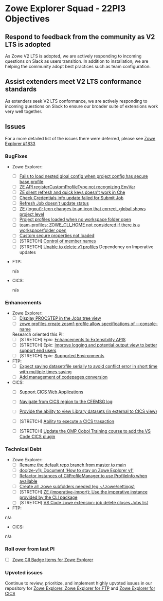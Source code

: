 # Zowe Explorer Squad - 22PI3 Objectives

## Respond to feedback from the community as V2 LTS is adopted
As Zowe V2 LTS is adopted, we are actively responding to incoming questions on Slack as users transition. In addition to installation, we are helping the community adopt best practices such as team configuration.

## Assist extenders meet V2 LTS conformance standards
As extenders seek V2 LTS conformance, we are actively responding to incoming questions on Slack to ensure our broader suite of extensions work very well together.

## Issues
For a more detailed list of the issues there were deferred, please see [Zowe Explorer #1833](https://github.com/zowe/vscode-extension-for-zowe/issues/1833)


### BugFixes

- Zowe Explorer:
  - [ ] [Fails to load nested gloal config when project config has secure base profile](https://github.com/zowe/vscode-extension-for-zowe/issues/1846)
  - [ ] [ZE API registerCustomProfileType not recognizing EnvVar](https://github.com/zowe/vscode-extension-for-zowe/issues/1825)
  - [ ] [ZE silent refresh and quick keys doesn't work in Che](https://github.com/zowe/vscode-extension-for-zowe/issues/1807)
  - [ ] [Check Credentials info update failed for Submit Job](https://github.com/zowe/vscode-extension-for-zowe/issues/1858)
  - [ ] [Refresh Job doesn't update status](https://github.com/zowe/vscode-extension-for-zowe/issues/1857)
  - [ ] [ZE (logout): Icon changes to an icon that correct, global shows project level](https://github.com/zowe/vscode-extension-for-zowe/issues/1839)
  - [ ] [Project profiles loaded when no workspace folder open](https://github.com/zowe/vscode-extension-for-zowe/issues/1802)
  - [ ] [team-profiles: ZOWE_CLI_HOME not considered if there is a workspace/folder open](https://github.com/zowe/vscode-extension-for-zowe/issues/1747)
  - [ ] [Custom secure properties not loaded](https://github.com/zowe/vscode-extension-for-zowe/issues/1663)
  - [ ] [STRETCH] [Control of member names](https://github.com/zowe/vscode-extension-for-zowe/issues/1849)
  - [ ] [STRETCH] [Unable to delete v1 profiles](https://github.com/zowe/vscode-extension-for-zowe/issues/1814) Dependency on Imperative updates

- FTP:

  n/a

- CICS:

  n/a

### Enhancements

- Zowe Explorer:
  - [ ] [Display PROCSTEP in the Jobs tree view](https://github.com/zowe/vscode-extension-for-zowe/issues/1832)
  - [ ] [zowe profiles create zosmf-profile allow specifications of --console-name](https://github.com/zowe/vscode-extension-for-zowe/issues/1667)
 
  Research oriented this PI:
  - [ ] [STRETCH] Epic: [Enhancements to Extensibility APIS](https://github.com/zowe/vscode-extension-for-zowe/issues/1791)
  - [ ] [STRETCH] Epic: [Improve logging and potential output view to better support end users](https://github.com/zowe/vscode-extension-for-zowe/issues/1024)
  - [ ] [STRETCH] Epic: [Supported Environments](https://github.com/zowe/vscode-extension-for-zowe/issues/1862)

- FTP:
  - [ ] [Expect saving dataset/file serially to avoid conflict error in short time with multiple times saving](https://github.com/zowe/vscode-extension-for-zowe/issues/1868)
  - [ ] [Add management of codepages conversion](https://github.com/zowe/zowe-cli-ftp-plugin/issues/83)

- CICS:
  - [ ] [Support CICS Web Applications](https://github.com/zowe/vscode-extension-for-cics/issues/273)
  - [ ] [Navigate from CICS region to the CEEMSG log](https://github.com/zowe/vscode-extension-for-cics/issues/178)
  - [ ] [Provide the ability to view Library datasets (in external to CICS view)](https://github.com/zowe/vscode-extension-for-cics/issues/250)
  - [ ] [STRETCH] [Ability to execute a CICS trasaction](https://github.com/zowe/vscode-extension-for-cics/issues/205)
  - [ ] [STRETCH] [Update the OMP Cobol Training course to add the VS Code CICS plugin](https://github.com/zowe/vscode-extension-for-cics/issues/189)


### Technical Debt

- Zowe Explorer:
  - [ ] [Rename the default repo branch from master to main](https://github.com/zowe/vscode-extension-for-zowe/issues/1869)
  - [ ] [doc(ze-v1): Document 'How to stay on Zowe Explorer v1'](https://github.com/zowe/vscode-extension-for-zowe/issues/1796) 
  - [ ] [Refactor instances of CliProfileManager to use ProfileInfo when available](https://github.com/zowe/vscode-extension-for-zowe/issues/1851)
  - [ ] [Create all .zowe subfolders needed (eg ~/.zowe/settings)](https://github.com/zowe/vscode-extension-for-zowe/issues/1850)
  - [ ] [STRETCH] [ZE (imperative-import): Use the imperative instance provided by the CLI package](https://github.com/zowe/vscode-extension-for-zowe/issues/1843)
  - [ ] [STRETCH] [VS Code zowe extension: job delete closes Jobs list](https://github.com/zowe/vscode-extension-for-zowe/issues/1676)

- FTP:

n/a

- CICS: 

n/a

### Roll over from last PI

- [ ] [Zowe CII Badge Items for Zowe Explorer](https://github.com/zowe/vscode-extension-for-zowe/issues/1705)


### Upvoted issues
Continue to review, prioritize, and implement highly upvoted issues in our repository for [Zowe Explorer, Zowe Explorer for FTP](https://github.com/zowe/vscode-extension-for-zowe/issues?q=is%3Aissue+is%3Aopen+sort%3Areactions-%2B1-desc) and [Zowe Explorer for CICS](https://github.com/zowe/vscode-extension-for-cics/issues?q=is%3Aissue+is%3Aopen+sort%3Areactions-%2B1-desc)
